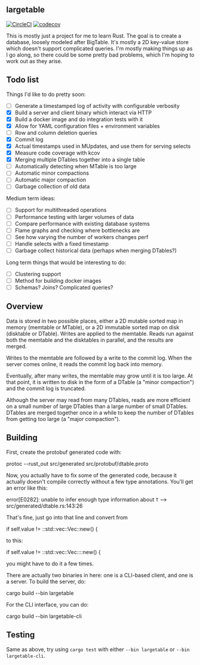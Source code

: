 ## largetable

[![CircleCI](https://circleci.com/gh/colin353/largetable/tree/master.svg?style=shield)](https://circleci.com/gh/colin353/largetable)
[![codecov](https://codecov.io/gh/colin353/largetable/branch/master/graph/badge.svg)](https://codecov.io/gh/colin353/largetable)

This is mostly just a project for me to learn Rust. The goal is to create
a database, loosely modeled after BigTable. It's mostly a 2D key-value store
which doesn't support complicated queries. I'm mostly making things
up as I go along, so there could be some pretty bad problems, which I'm
hoping to work out as they arise.

## Todo list

Things I'd like to do pretty soon:

- [ ] Generate a timestamped log of activity with configurable verbosity
- [x] Build a server and client binary which interact via HTTP
- [x] Build a docker image and do integration tests with it
- [x] Allow for YAML configuration files + environment variables
- [ ] Row and column deletion queries
- [x] Commit log
- [x] Actual timestamps used in MUpdates, and use them for serving selects
- [x] Measure code coverage with kcov
- [x] Merging multiple DTables together into a single table
- [ ] Automatically detecting when MTable is too large
- [ ] Automatic minor compactions
- [ ] Automatic major compaction
- [ ] Garbage collection of old data

Medium term ideas:

- [ ] Support for multithreaded operations
- [ ] Performance testing with larger volumes of data
- [ ] Compare performance with existing database systems
- [ ] Flame graphs and checking where bottlenecks are
- [ ] See how varying the number of workers changes perf
- [ ] Handle selects with a fixed timestamp
- [ ] Garbage collect historical data (perhaps when merging DTables?)

Long term things that would be interesting to do:

- [ ] Clustering support
- [ ] Method for building docker images
- [ ] Schemas? Joins? Complicated queries?

## Overview

Data is stored in two possible places, either a 2D mutable sorted map in memory (memtable or MTable), or a 2D immutable sorted map on disk (disktable or DTable). Writes are applied to the memtable. Reads run against both the memtable and the disktables in parallel, and the results are merged.

Writes to the memtable are followed by a write to the commit log. When the server comes online, it reads the commit log back into memory.

Eventually, after many writes, the memtable may grow until it is too large. At that point, it is written to disk in the form of a DTable (a "minor compaction") and the commit log is truncated.

Although the server may read from many DTables, reads are more efficient on a small number of large DTables than a large number of small DTables. DTables are merged together once in a while to keep the number of DTables from getting too large (a "major compaction").

## Building

First, create the protobuf generated code with:

  protoc --rust_out src/generated src/protobuf/dtable.proto

Now, you actually have to fix some of the generated code, because it
actually doesn't compile correctly without a few type annotations. You'll get
an error like this:

  error[E0282]: unable to infer enough type information about `T`
  --> src/generated/dtable.rs:143:26

That's fine, just go into that line and convert from

  if self.value != ::std::vec::Vec::new() {

to this:

  if self.value != ::std::vec::Vec::<u8>::new() {

you might have to do it a few times.

There are actually two binaries in here: one is a CLI-based client, and
one is a server. To build the server, do:

  cargo build --bin largetable

For the CLI interface, you can do:

  cargo build --bin largetable-cli

## Testing

Same as above, try using `cargo test` with either `--bin largetable` or `--bin largetable-cli`.
